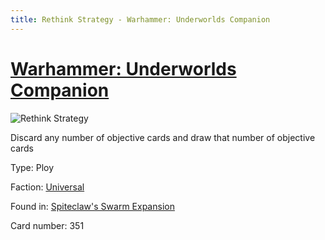 ```yaml
---
title: Rethink Strategy - Warhammer: Underworlds Companion
---
```


# [Warhammer: Underworlds Companion](https://guidokessels.github.io/wh-underworlds)

  

![Rethink Strategy](https://warhammerunderworlds.com/wp-content/uploads/sites/6/2018/02/351_ENG.png)

Discard any number of objective cards and draw that number of objective cards

Type: Ploy

Faction: [Universal](https://guidokessels.github.io/wh-underworlds/factions/universal)

Found in: [Spiteclaw's Swarm Expansion](https://guidokessels.github.io/wh-underworlds/locations/spiteclaws-swarm-expansion)

Card number: 351
